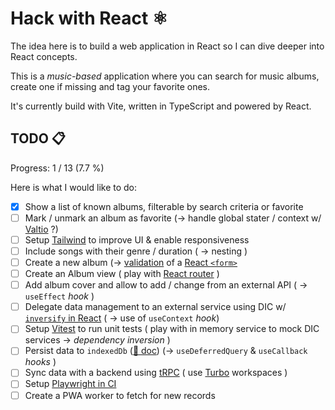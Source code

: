 # Hack with React ⚛️

The idea here is to build a web application in React so I can dive deeper into React concepts.

This is a _music-based_ application where you can search for music albums, create one if missing and tag your favorite
ones.

It's currently build with Vite, written in TypeScript and powered by React.


## TODO 📋

Progress: 1 / 13 (7.7 %)

Here is what I would like to do:
- [x] Show a list of known albums, filterable by search criteria or favorite
- [ ] Mark / unmark an album as favorite (-> handle global stater / context w/ [Valtio](https://valtio.dev/) ?)
- [ ] Setup [Tailwind](https://tailwindcss.com/docs/installation/using-vite) to improve UI & enable responsiveness
- [ ] Include songs with their genre / duration ( -> nesting )
- [ ] Create a new album (-> [validation](https://www.npmjs.com/package/class-validator#validation-decorators) of a [React `<form>`](https://react.dev/reference/react-dom/components/form)
- [ ] Create an Album view ( play with [React router](https://reactrouter.com/) )
- [ ] Add album cover and allow to add / change from an external API ( -> `useEffect` _hook_ )
- [ ] Delegate data management to an external service using DIC w/ [`inversify` in React](https://itnext.io/dependency-injection-in-react-using-inversifyjs-now-with-react-hooks-64f7f077cde6) ( -> use of `useContext` _hook_)
- [ ] Setup [Vitest]() to run unit tests ( play with in memory service to mock DIC services -> _dependency inversion_ )
- [ ] Persist data to `indexedDb` ([🔗 doc](https://web.dev/articles/indexeddb?hl=fr)) (-> `useDeferredQuery` & `useCallback` _hooks_ )
- [ ] Sync data with a backend using [tRPC](https://trpc.io/docs/) ( use [Turbo](https://turborepo.com/docs) workspaces )
- [ ] Setup [Playwright in CI](https://playwright.dev/docs/ci-intro)
- [ ] Create a PWA worker to fetch for new records
